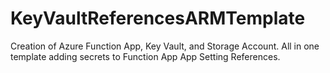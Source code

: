 # KeyVaultReferencesARMTemplate
Creation of Azure Function App, Key Vault, and Storage Account.  All in one template adding secrets to Function App App Setting References.
